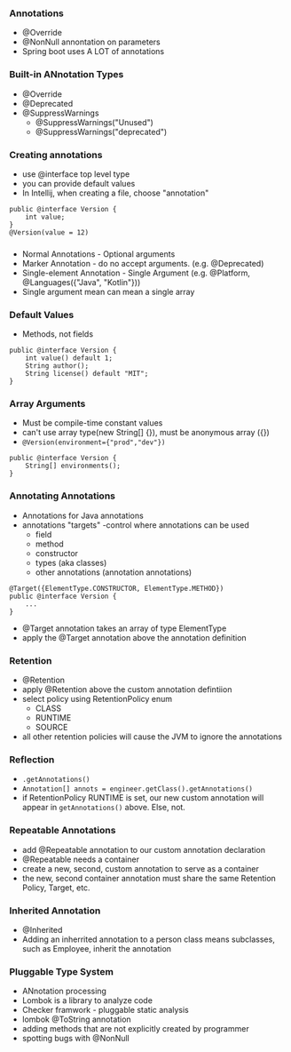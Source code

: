 ### Annotations
- @Override
- @NonNull annontation on parameters
- Spring boot uses A LOT of annotations

### Built-in ANnotation Types
- @Override
- @Deprecated
- @SuppressWarnings
    * @SuppressWarnings("Unused")
    * @SuppressWarnings("deprecated")

### Creating annotations
- use @interface top level type
- you can provide default values
- In Intellij, when creating a file, choose "annotation"

```
public @interface Version {
    int value;
}
@Version(value = 12)
```

###
- Normal Annotations - Optional arguments
- Marker Annotation - do no accept arguments. (e.g. @Deprecated)
- Single-element Annotation - Single Argument (e.g. @Platform, @Languages({"Java", "Kotlin"})) 
- Single argument mean can mean a single array

### Default Values
- Methods, not fields
```
public @interface Version {
    int value() default 1;
    String author();
    String license() default "MIT";
}
```

### Array Arguments
- Must be compile-time constant values
- can't use array type(new String[] {}), must be anonymous array ({})
- `@Version(environment={"prod","dev"})`
```
public @interface Version {
    String[] environments();
}
```

### Annotating Annotations
- Annotations for Java annotations
- annotations "targets" -control where annotations can be used
    * field
    * method
    * constructor
    * types (aka classes)
    * other annotations (annotation annotations)

```
@Target({ElementType.CONSTRUCTOR, ElementType.METHOD})
public @interface Version {
    ...
}
```
- @Target annotation takes an array of type ElementType
- apply the @Target annotation above the annotation definition

### Retention
- @Retention
- apply @Retention above the custom annotation defintiion
- select policy using RetentionPolicy enum
    * CLASS
    * RUNTIME
    * SOURCE
- all other retention policies will cause the JVM to ignore the annotations

### Reflection
- `.getAnnotations()`
- `Annotation[] annots = engineer.getClass().getAnnotations()`
- if RetentionPolicy RUNTIME is set, our new custom annotation will appear in `getAnnotations()` above. Else, not.

### Repeatable Annotations
- add @Repeatable annotation to our custom annotation declaration
- @Repeatable needs a container
- create a new, second, custom annotation to serve as a container
- the new, second container annotation must share the same Retention Policy, Target, etc.

### Inherited Annotation
- @Inherited
- Adding an inherrited annotation to a person class means subclasses, such as Employee, inherit the annotation

### Pluggable Type System
- ANnotation processing
- Lombok is a library to analyze code
- Checker framwork - pluggable static analysis
- lombok @ToString annotation
- adding methods that are not explicitly created by programmer
- spotting bugs with @NonNull























